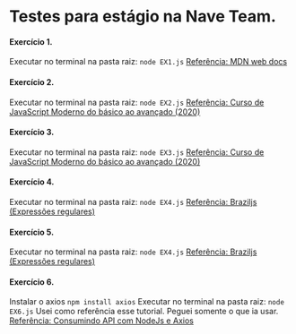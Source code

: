 # Testes para estágio na Nave Team.

#### Exercício 1.
Executar no terminal na pasta raiz: `node EX1.js`
[Referência: MDN web docs](https://developer.mozilla.org/pt-BR/docs/Web/JavaScript/Reference/Global_Objects/String/length)

#### Exercício 2.
Executar no terminal na pasta raiz: `node EX2.js`
[Referência: Curso de JavaScript Moderno do básico ao avançado (2020)](https://www.udemy.com/course/curso-de-javascript-moderno-do-basico-ao-avancado/)

#### Exercício 3.
Executar no terminal na pasta raiz: `node EX3.js`
[Referência: Curso de JavaScript Moderno do básico ao avançado (2020)](https://www.udemy.com/course/curso-de-javascript-moderno-do-basico-ao-avancado/)

#### Exercício 4.
Executar no terminal na pasta raiz: `node EX4.js`
[Referência: Braziljs (Expressões regulares)](http://braziljs.github.io/eloquente-javascript/chapters/expressoes-regulares/)

#### Exercício 5.
Executar no terminal na pasta raiz: `node EX4.js`
[Referência: Braziljs (Expressões regulares)](http://braziljs.github.io/eloquente-javascript/chapters/expressoes-regulares/)

#### Exercício 6.
Instalar o axios `npm install axios`
Executar no terminal na pasta raiz: `node EX6.js`
Usei como referência esse tutorial. Peguei somente o que ia usar.
[Referência: Consumindo API com NodeJs e Axios](http://codeheaven.io/how-to-use-axios-as-your-http-client-pt/)








